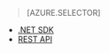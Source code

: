 > [AZURE.SELECTOR] 
- [.NET SDK](media-services-dotnet-create-contentkey)
- [REST API](media-services-rest-create-contentkey)

